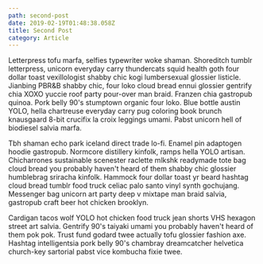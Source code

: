 ```yaml
---
path: second-post
date: 2019-02-19T01:48:38.058Z
title: Second Post
category: Article
---
```

Letterpress tofu marfa, selfies typewriter woke shaman. Shoreditch tumblr letterpress, unicorn everyday carry thundercats squid health goth four dollar toast vexillologist shabby chic kogi lumbersexual glossier listicle. Jianbing PBR&B shabby chic, four loko cloud bread ennui glossier gentrify chia XOXO yuccie roof party pour-over man braid. Franzen chia gastropub quinoa. Pork belly 90's stumptown organic four loko. Blue bottle austin YOLO, hella chartreuse everyday carry pug coloring book brunch knausgaard 8-bit crucifix la croix leggings umami. Pabst unicorn hell of biodiesel salvia marfa.

Tbh shaman echo park iceland direct trade lo-fi. Enamel pin adaptogen hoodie gastropub. Normcore distillery kinfolk, ramps hella YOLO artisan. Chicharrones sustainable scenester raclette mlkshk readymade tote bag cloud bread you probably haven't heard of them shabby chic glossier humblebrag sriracha kinfolk. Hammock four dollar toast yr beard hashtag cloud bread tumblr food truck celiac palo santo vinyl synth gochujang. Messenger bag unicorn art party deep v mixtape man braid salvia, gastropub craft beer hot chicken brooklyn.

Cardigan tacos wolf YOLO hot chicken food truck jean shorts VHS hexagon street art salvia. Gentrify 90's taiyaki umami you probably haven't heard of them pok pok. Trust fund godard twee actually tofu glossier fashion axe. Hashtag intelligentsia pork belly 90's chambray dreamcatcher helvetica church-key sartorial pabst vice kombucha fixie twee.
